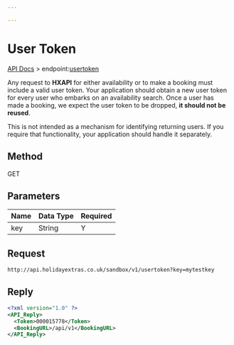 ```yaml
---

---
```


# User Token

[API Docs](/hxapi/) > endpoint:[usertoken](usertoken)

Any request to **HXAPI** for either availability or to make a booking must include a valid user token. Your application should obtain a new user token for every user who embarks on an availability search. Once a user has made a booking, we expect the user token to be dropped, **it should not be reused**.

This is not intended as a mechanism for identifying returning users. If you require that functionality, your application should handle it separately.

## Method

GET






## Parameters

 | Name | Data Type | Required | 
 | ---- | --------- | -------- | 
 | key  | String    | Y        | 



## Request

```
http://api.holidayextras.co.uk/sandbox/v1/usertoken?key=mytestkey
```



## Reply


```xml
<?xml version="1.0" ?>
<API_Reply>
  <Token>000015778</Token>
  <BookingURL>/api/v1</BookingURL>
</API_Reply>
```


